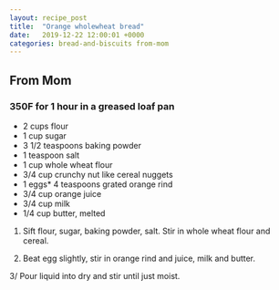 ```yaml
---
layout: recipe_post
title:  "Orange wholewheat bread"
date:   2019-12-22 12:00:01 +0000
categories: bread-and-biscuits from-mom
---
```


## From Mom
### 350F for 1 hour in a greased loaf pan
* 2 cups flour
* 1 cup sugar
* 3 1/2 teaspoons baking powder
* 1 teaspoon salt
* 1 cup whole wheat flour
* 3/4 cup crunchy nut like cereal nuggets
* 1 eggs* 4 teaspoons grated orange rind
* 3/4 cup orange juice
* 3/4 cup milk
* 1/4 cup butter, melted

1. Sift flour, sugar, baking powder, salt. Stir in whole wheat flour and cereal.


2. Beat egg slightly, stir in orange rind and juice, milk and butter.


3/ Pour liquid into dry and stir until just moist.

